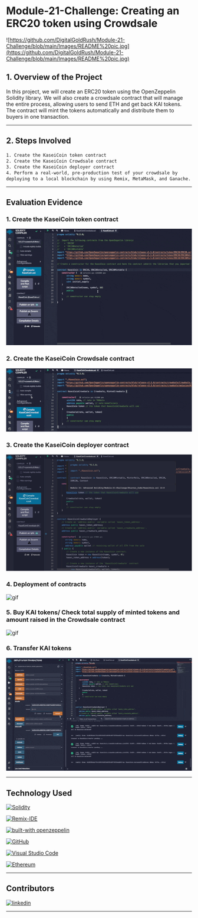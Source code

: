 # Module-21-Challenge: Creating an ERC20 token using Crowdsale

![https://github.com/DigitalGoldRush/Module-21-Challenge/blob/main/Images/README%20pic.jpg](https://github.com/DigitalGoldRush/Module-21-Challenge/blob/main/Images/README%20pic.jpg)

## 1. Overview of the Project

In this project, we will create an ERC20 token using the OpenZeppelin Solidity library. We will also create a crowdsale contract that will manage the entire process, allowing users to send ETH and get back KAI tokens. The contract will mint the tokens automatically and distribute them to buyers in one transaction.

---

## 2. Steps Involved

    1. Create the KaseiCoin token contract
    2. Create the KaseiCoin Crowdsale contract
    3. Create the KaseiCoin deployer contract
    4. Perform a real-world, pre-production test of your crowdsale by deploying to a local blockchain by using Remix, MetaMask, and Ganache.

---

## Evaluation Evidence

### 1. Create the KaseiCoin token contract

![gif](https://github.com/DigitalGoldRush/Module-21-Challenge/blob/main/Images/KaseiCoin%20Token%20Contract%20successfully%20compiled.gif)

### 2. Create the KaseiCoin Crowdsale contract

![gif](https://github.com/DigitalGoldRush/Module-21-Challenge/blob/main/Images/KaseiCoin%20Crowdsale%20Contract%20compiler.gif)

### 3. Create the KaseiCoin deployer contract

![gif](https://github.com/DigitalGoldRush/Module-21-Challenge/blob/main/Images/Kaisei%20coin%20Deployer%20contract%20successfully%20compiled%402x.jpg)

### 4. Deployment of contracts

![gif](https://github.com/DigitalGoldRush/Module-21-Challenge/blob/main/Images/contract%20deployments.gif)

### 5. Buy KAI tokens/ Check total supply of minted tokens and amount raised in the Crowdsale contract

![gif](https://github.com/DigitalGoldRush/Module-21-Challenge/blob/main/Images/buy%20KAI%20tokens.gif)

### 6. Transfer KAI tokens

![gif](https://github.com/DigitalGoldRush/Module-21-Challenge/blob/main/Images/transfer%20KAI.gif)

---

## Technology Used

[![Solidity](https://img.shields.io/badge/Solidity-000000?style=for-the-badge&logo=solidity&logoColor=white)](https://docs.soliditylang.org/en/v0.8.7/)

[![Remix-IDE](https://img.shields.io/badge/Remix_IDE-1989b9?style=for-the-badge&logo=remix&logoColor=white)](https://remix.ethereum.org/)

[![built-with openzeppelin](https://img.shields.io/badge/built%20with-OpenZeppelin-3677FF)](https://docs.openzeppelin.com/)

[![GitHub](https://img.shields.io/badge/github-%23121011.svg?style=for-the-badge&logo=github&logoColor=white)](https://github.com/DigitalGoldRush?tab=repositories)

[![Visual Studio Code](https://img.shields.io/badge/Visual%20Studio%20Code-007ACC?style=for-the-badge&logo=visual-studio-code&logoColor=white)](https://code.visualstudio.com/)

[![Ethereum](https://img.shields.io/badge/Ethereum-3C3C3D?style=for-the-badge&logo=ethereum&logoColor=white)](https://ethereum.org/en/developers/docs/evm/)

---

## Contributors

[![linkedin](https://img.shields.io/badge/Michael_Dionne-LinkedIn-blue)](https://www.linkedin.com/in/michael-dionne-b2a1b61b/)

---
